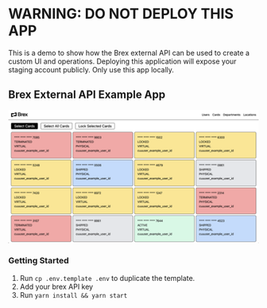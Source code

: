 # WARNING: DO NOT DEPLOY THIS APP

This is a demo to show how the Brex external API can be used to create a custom UI and operations. Deploying this application will expose your staging account publicly. Only use this app locally.

## Brex External API Example App
![Demo Screen 2](https://github.com/squamuglia/brex-example-app/blob/main/public/demo-screens/demo-2.png)

### Getting Started

1. Run `cp .env.template .env` to duplicate the template.
2. Add your brex API key
3. Run `yarn install && yarn start`
